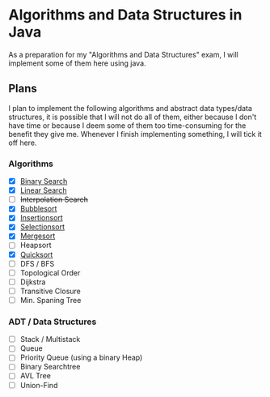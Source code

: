 # Algorithms and Data Structures in Java

As a preparation for my "Algorithms and Data Structures" exam, I will implement some of them here using java.

## Plans
I plan to implement the following algorithms and abstract data types/data structures, it is possible that I will not do all of them, either because I don't have time or because I deem some of them too time-consuming for the benefit they give me.
Whenever I finish implementing something, I will tick it off here.

### Algorithms
- [X] [Binary Search](src/main/patrick96/ad_java/search/Search.java)
- [X] [Linear Search](src/main/patrick96/ad_java/search/Search.java)
- [ ] ~~Interpolation Search~~
- [X] [Bubblesort](src/main/patrick96/ad_java/sort/Sort.java)
- [X] [Insertionsort](src/main/patrick96/ad_java/sort/Sort.java)
- [X] [Selectionsort](src/main/patrick96/ad_java/sort/Sort.java)
- [X] [Mergesort](src/main/patrick96/ad_java/sort/Sort.java)
- [ ] Heapsort
- [X] [Quicksort](src/main/patrick96/ad_java/sort/Sort.java)
- [ ] DFS / BFS
- [ ] Topological Order
- [ ] Dijkstra
- [ ] Transitive Closure
- [ ] Min. Spaning Tree

### ADT / Data Structures
- [ ] Stack / Multistack
- [ ] Queue
- [ ] Priority Queue (using a binary Heap)
- [ ] Binary Searchtree
- [ ] AVL Tree
- [ ] Union-Find
